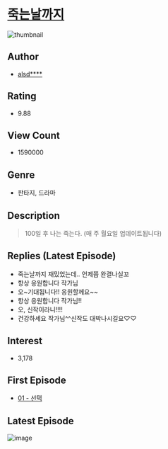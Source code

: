 # [죽는날까지](https://comic.naver.com/bestChallenge/list?titleId=695826)
![thumbnail](https://image-comic.pstatic.net/user_contents_data/challenge_comic/2018/02/11/309865/article_thumbnail_202x164_b64d5e28_4893_4d7f_a43c_7d1a4de56e83_00000902.JPEG)

## Author
- [alsd****](https://comic.naver.com/artistTitle?id=309865)

## Rating
- 9.88

## View Count
- 1590000

## Genre
- 판타지, 드라마

## Description
> 100일 후 나는 죽는다. (매 주 월요일 업데이트됩니다)

## Replies (Latest Episode)
- 죽는날까지 재밌었는데.. 언제쯤 완결나실꼬
- 항상 응원합니다 작가님
- 오~기대됩니다!! 응원할께요~~
- 항상 응원합니다 작가님!!
- 오, 신작이라니!!!!
- 건강하세요 작가님^^신작도 대박나시길요♡♡

## Interest
- 3,178

## First Episode
- [01 - 선택](https://comic.naver.com/bestChallenge/detail?titleId=695826&no=1)

## Latest Episode
![image](https://image-comic.pstatic.net/user_contents_data/challenge_comic/2021/07/23/309865/upload_3703475542820993125.jpeg)
